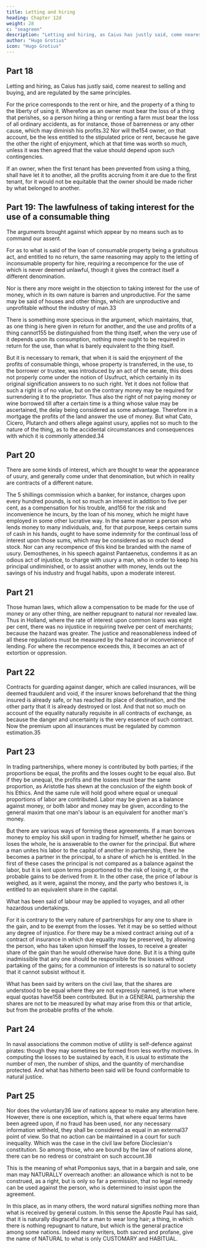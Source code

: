 ```yaml
---
title: Letting and hiring
heading: Chapter 12d
weight: 28
c: "seagreen"
description: "Letting and hiring, as Caius has justly said, come nearest to selling and buying, and are regulated by the same principles."
author: "Hugo Grotius"
icon: "Hugo Grotius"
---
```




## Part 18

Letting and hiring, as Caius has justly said, come nearest to selling and buying, and are regulated by the same principles. 

For the price corresponds to the rent or hire, and the property of a thing to the liberty of using it. Wherefore as an owner must bear the loss of a thing that perishes, so a person hiring a thing or renting a farm must bear the loss of all ordinary accidents, as for instance, those of barrenness or any other cause, which may diminish his profits.32 Nor will the154 owner, on that account, be the less entitled to the stipulated price or rent, because he gave the other the right of enjoyment, which at that time was worth so much, unless it was then agreed that the value should depend upon such contingencies.

If an owner, when the first tenant has been prevented from using a thing, shall have let it to another, all the profits accruing from it are due to the first tenant, for it would not be equitable that the owner should be made richer by what belonged to another.


## Part 19: The lawfulness of taking interest for the use of a consumable thing

The arguments brought against which appear by no means such as to command our assent. 

For as to what is said of the loan of consumable property being a gratuitous act, and entitled to no return, the same reasoning may apply to the letting of inconsumable property for hire, requiring a recompence for the use of which is never deemed unlawful, though it gives the contract itself a different denomination.

Nor is there any more weight in the objection to taking interest for the use of money, which in its own nature is barren and unproductive. For the same may be said of houses and other things, which are unproductive and unprofitable without the industry of man.33

There is something more specious in the argument, which maintains, that, as one thing is here given in return for another, and the use and profits of a thing cannot155 be distinguished from the thing itself, when the very use of it depends upon its consumption, nothing more ought to be required in return for the use, than what is barely equivalent to the thing itself.

But it is necessary to remark, that when it is said the enjoyment of the profits of consumable things, whose property is transferred, in the use, to the borrower or trustee, was introduced by an act of the senate, this does not properly come under the notion of Usufruct, which certainly in its original signification answers to no such right. Yet it does not follow that such a right is of no value, but on the contrary money may be required for surrendering it to the proprietor. Thus also the right of not paying money or wine borrowed till after a certain time is a thing whose value may be ascertained, the delay being considered as some advantage. Therefore in a mortgage the profits of the land answer the use of money. But what Cato, Cicero, Plutarch and others allege against usury, applies not so much to the nature of the thing, as to the accidental circumstances and consequences with which it is commonly attended.34


## Part 20

There are some kinds of interest, which are thought to wear the appearance of usury, and generally come under that denomination, but which in reality are contracts of a different nature. 

The 5 shillings commission which a banker, for instance, charges upon every hundred pounds, is not so much an interest in addition to five per cent, as a compensation for his trouble, and156 for the risk and inconvenience he incurs, by the loan of his money, which he might have employed in some other lucrative way. In the same manner a person who lends money to many individuals, and, for that purpose, keeps certain sums of cash in his hands, ought to have some indemnity for the continual loss of interest upon those sums, which may be considered as so much dead stock. Nor can any recompence of this kind be branded with the name of usury. Demosthenes, in his speech against Pantaenetus, condemns it as an odious act of injustice, to charge with usury a man, who in order to keep his principal undiminished, or to assist another with money, lends out the savings of his industry and frugal habits, upon a moderate interest.


## Part 21

Those human laws, which allow a compensation to be made for the use of money or any other thing, are neither repugnant to natural nor revealed law. Thus in Holland, where the rate of interest upon common loans was eight per cent, there was no injustice in requiring twelve per cent of merchants; because the hazard was greater. The justice and reasonableness indeed of all these regulations must be measured by the hazard or inconvenience of lending. For where the recompence exceeds this, it becomes an act of extortion or oppression.


## Part 22

Contracts for guarding against danger, which are called insurances, will be deemed fraudulent and void, if the insurer knows beforehand that the thing insured is already safe, or has reached its place of destination, and the other party that it is already destroyed or lost. And that not so much on account of the equality naturally requisite in all contracts of exchange, as because the danger and uncertainty is the very essence of such contract. Now the premium upon all insurances must be regulated by common estimation.35

<!-- 157  -->

## Part 23

In trading partnerships, where money is contributed by both parties; if the proportions be equal, the profits and the losses ought to be equal also. But if they be unequal, the profits and the losses must bear the same proportion, as Aristotle has shewn at the conclusion of the eighth book of his Ethics. And the same rule will hold good where equal or unequal proportions of labor are contributed. Labor may be given as a balance against money, or both labor and money may be given, according to the general maxim that one man's labour is an equivalent for another man's money.

But there are various ways of forming these agreements. If a man borrows money to employ his skill upon in trading for himself, whether he gains or loses the whole, he is answerable to the owner for the principal. But where a man unites his labor to the capital of another in partnership, there he becomes a partner in the principal, to a share of which he is entitled. In the first of these cases the principal is not compared as a balance against the labor, but it is lent upon terms proportioned to the risk of losing it, or the probable gains to be derived from it. In the other case, the price of labour is weighed, as it were, against the money, and the party who bestows it, is entitled to an equivalent share in the capital.

What has been said of labour may be applied to voyages, and all other hazardous undertakings. 

For it is contrary to the very nature of partnerships for any one to share in the gain, and to be exempt from the losses. Yet it may be so settled without any degree of injustice. For there may be a mixed contract arising out of a contract of insurance in which due equality may be preserved, by allowing the person, who has taken upon himself the losses, to receive a greater share of the gain than he would otherwise have done. But it is a thing quite inadmissible that any one should be responsible for the losses without partaking of the gains; for a communion of interests is so natural to society that it cannot subsist without it.

What has been said by writers on the civil law, that the shares are understood to be equal where they are not expressly named, is true where equal quotas have158 been contributed. But in a GENERAL partnership the shares are not to be measured by what may arise from this or that article, but from the probable profits of the whole.

## Part 24

In naval associations the common motive of utility is self-defence against pirates: though they may sometimes be formed from less worthy motives. In computing the losses to be sustained by each, it is usual to estimate the number of men, the number of ships, and the quantity of merchandise protected. And what has hitherto been said will be found conformable to natural justice.

## Part 25

Nor does the voluntary36 law of nations appear to make any alteration here. However, there is one exception, which is, that where equal terms have been agreed upon, if no fraud has been used, nor any necessary information withheld, they shall be considered as equal in an external37 point of view. So that no action can be maintained in a court for such inequality. Which was the case in the civil law before Dioclesian's constitution. So among those, who are bound by the law of nations alone, there can be no redress or constraint on such account.38

<!-- 159  -->

This is the meaning of what Pomponius says, that in a bargain and sale, one man may NATURALLY overreach another: an allowance which is not to be construed, as a right, but is only so far a permission, that no legal remedy can be used against the person, who is determined to insist upon the agreement.

In this place, as in many others, the word natural signifies nothing more than what is received by general custom. In this sense the Apostle Paul has said, that it is naturally disgraceful for a man to wear long hair; a thing, in which there is nothing repugnant to nature, but which is the general practice among some nations. Indeed many writers, both sacred and profane, give the name of NATURAL to what is only CUSTOMARY and HABITUAL.

